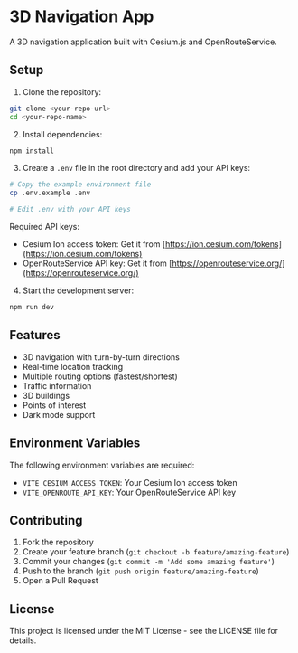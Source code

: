 # 3D Navigation App

A 3D navigation application built with Cesium.js and OpenRouteService.

## Setup

1. Clone the repository:
```bash
git clone <your-repo-url>
cd <your-repo-name>
```

2. Install dependencies:
```bash
npm install
```

3. Create a `.env` file in the root directory and add your API keys:
```bash
# Copy the example environment file
cp .env.example .env

# Edit .env with your API keys
```

Required API keys:
- Cesium Ion access token: Get it from [https://ion.cesium.com/tokens](https://ion.cesium.com/tokens)
- OpenRouteService API key: Get it from [https://openrouteservice.org/](https://openrouteservice.org/)

4. Start the development server:
```bash
npm run dev
```

## Features

- 3D navigation with turn-by-turn directions
- Real-time location tracking
- Multiple routing options (fastest/shortest)
- Traffic information
- 3D buildings
- Points of interest
- Dark mode support

## Environment Variables

The following environment variables are required:

- `VITE_CESIUM_ACCESS_TOKEN`: Your Cesium Ion access token
- `VITE_OPENROUTE_API_KEY`: Your OpenRouteService API key

## Contributing

1. Fork the repository
2. Create your feature branch (`git checkout -b feature/amazing-feature`)
3. Commit your changes (`git commit -m 'Add some amazing feature'`)
4. Push to the branch (`git push origin feature/amazing-feature`)
5. Open a Pull Request

## License

This project is licensed under the MIT License - see the LICENSE file for details. 